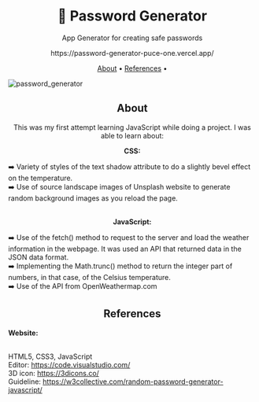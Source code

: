 <h1 align="center">​🔐 Password Generator</h1>
<p align="center">App Generator for creating safe passwords</p>
<p align="center">https://password-generator-puce-one.vercel.app/</p>


<p align="center">
 <a href="#about">About</a> •
 <a href="#references">References</a> • 
  
 
</p>

![password_generator](https://user-images.githubusercontent.com/102549776/170089079-62e655df-a64c-4e36-ba9e-6f2358d9f70c.gif)



<h2 align="center">About</h2>

<p align="center">This was my first attempt learning JavaScript while doing a project. I was able to learn about:</p>

 <p align="center"><strong>CSS:</strong></p>
➡️ Variety of styles of the text shadow attribute to do a  slightly bevel effect on the temperature.<br>
➡️ Use of source landscape images of Unsplash website to generate random background images as you reload the page.<br><br>

 <p align="center"><strong>JavaScript:</strong></p>
➡️ Use of the fetch() method to request to the server and load the weather information in the webpage. It was used an API that returned data in the JSON data format.<br>
➡️ Implementing the Math.trunc() method to return the integer part of numbers, in that case, of the Celsius temperature.<br>
➡️ Use of the API from OpenWeathermap.com 


          



<h2 align="center">References</h2>

<strong>Website:</strong><br><br>

HTML5, CSS3, JavaScript<br>
Editor: https://code.visualstudio.com/<br>
3D icon: https://3dicons.co/<br>
Guideline: https://w3collective.com/random-password-generator-javascript/

